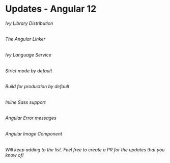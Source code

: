 
# Updates - Angular 12 

###### Ivy Library Distribution

###### The Angular Linker

###### Ivy Language Service

###### Strict mode by default

###### Build for production by default

###### Inline Sass support

###### Angular Error messages

###### Angular Image Component


*Will keep adding to the list. Feel free to create a PR for the updates that you know of!*